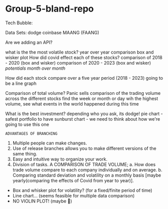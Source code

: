 # Group-5-bland-repo
Tech Bubble:

Data Sets:
  dodge
  coinbase
  MAANG (FAANG)

Are we adding an API?


what is the the most volatile stock?
  year over year comparison box and wisker plot
    How did covid effect each of these stocks?
        comparison of 2018 - 2020 (box and wisker)
        comparison of 2020 - 2023 (box and wisker)
        *potentials month over month*


How did each stock compare over a five year period (2018 - 2023)
  going to be a line graph


Comparison of total volume?
  Panic sells
  comparison of the trading volume across the different stocks
    find the week or month or day wih the highest volume, see what events in the world happened during this time


What is the best investment?
  depending who you ask, its dodge!
  pie chart - safest portfolio to have
  sunburst chart - we need to think about how we're going to use this one
    
    
  
    
    
    
    
    
    ADVANTAGES OF BRANCHING
1. Multiple people can make changes. 
2. Use of release branches allows you to make different versions of the same thing.
3. Easy and intuitive way to organize your work.
4. Division of tasks. 
    A COMPARISON OF TRADE VOLUME;
a. How does trade volume compare to each company individually and on average.
b. Comparing standard deviation and volatility on a monthly basis [maybe yearly(comparing the effects of Covid from year to year)].
- Box and whisker plot for volatility? (for a fixed/finite period of time)
- Line chart... (seems feasible for multiple data comparison)
- NO VIOLIN PLOT! (maybe 👀)
